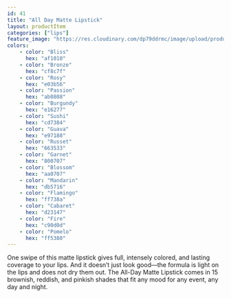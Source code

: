 ```yaml
---
id: 41
title: "All Day Matte Lipstick"
layout: productItem
categories: ["lips"]
feature_image: "https://res.cloudinary.com/dp79ddrmc/image/upload/products/allDayMatteLipstick.jpg"
colors:
    - color: "Bliss"
      hex: "af1010"
    - color: "Bronze"
      hex: "cf8c7f"
    - color: "Rosy"
      hex: "e03b56"
    - color: "Passion"
      hex: "ab0808"
    - color: "Burgundy"
      hex: "e16277"
    - color: "Sushi"
      hex: "cd7384"
    - color: "Guava"
      hex: "e97188"
    - color: "Russet"
      hex: "663533"
    - color: "Garnet"
      hex: "800707"
    - color: "Blossom"
      hex: "aa0707"
    - color: "Mandarin"
      hex: "db5716"
    - color: "Flamingo"
      hex: "ff738a"
    - color: "Cabaret"
      hex: "d23147"
    - color: "Fire"
      hex: "c90d0d"
    - color: "Pomelo"
      hex: "ff5380"
---
```

One swipe of this matte lipstick gives full, intensely colored, and lasting coverage to your lips. And it doesn’t just look good—the formula is light on the lips and does not dry them out. The All-Day Matte Lipstick comes in 15 brownish, reddish, and pinkish shades that fit any mood for any event, any day and night.